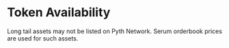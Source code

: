 # Token Availability

Long tail assets may not be listed on Pyth Network. Serum orderbook prices are used for such assets.
